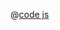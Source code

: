 <ClientOnly>
  <common-code-view name="deckgl-trips" :is-code-view="false"/>
</ClientOnly>

@[code js](../.vuepress/snippet/deckgl/trips.js)
